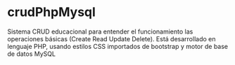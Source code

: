# crudPhpMysql
Sistema CRUD educacional para entender el funcionamiento las operaciones básicas (Create Read Update Delete). Está desarrollado en lenguaje PHP, usando estilos CSS importados de bootstrap y motor de base de datos MySQL
